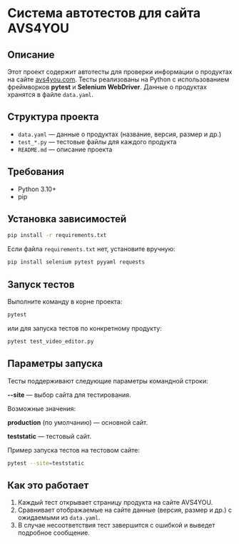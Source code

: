 # Система автотестов для сайта AVS4YOU

## Описание

Этот проект содержит автотесты для проверки информации о продуктах на сайте [avs4you.com](https://www.avs4you.com/). Тесты реализованы на Python с использованием фреймворков **pytest** и **Selenium WebDriver**. Данные о продуктах хранятся в файле `data.yaml`.

## Структура проекта

- `data.yaml` — данные о продуктах (название, версия, размер и др.)
- `test_*.py` — тестовые файлы для каждого продукта
- `README.md` — описание проекта

## Требования

- Python 3.10+
- pip

## Установка зависимостей

```bash
pip install -r requirements.txt
```

Если файла `requirements.txt` нет, установите вручную:

```bash
pip install selenium pytest pyyaml requests
```

## Запуск тестов

Выполните команду в корне проекта:

```bash
pytest
```

или для запуска тестов по конкретному продукту:

```bash
pytest test_video_editor.py
```

## Параметры запуска
Тесты поддерживают следующие параметры командной строки:

**--site** — выбор сайта для тестирования. 

Возможные значения:

**production**
(по умолчанию) — основной сайт.

**teststatic**
— тестовый сайт.

Пример запуска тестов на тестовом сайте:
```bash
pytest --site=teststatic
```

## Как это работает

1. Каждый тест открывает страницу продукта на сайте AVS4YOU.
2. Сравнивает отображаемые на сайте данные (версия, размер и др.) с ожидаемыми из `data.yaml`.
3. В случае несоответствия тест завершится с ошибкой и выведет подробное сообщение.

